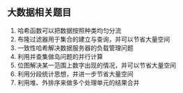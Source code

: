 ## 大数据相关题目

1. 哈希函数可以把数据按照种类均匀分流
2. 布隆过滤器用于集合的建立与查询，并可以节省大量空间
3. 一致性哈希解决数据服务器的负载管理问题
4. 利用并查集做岛问题的并行计算
5. 位图解决某一范围上数字出现的情况，并可以节省大量空间
6. 利用分段统计思想，并进一步节省大量空间
7. 利用堆、外排序来做多个处理单元的结果合并



